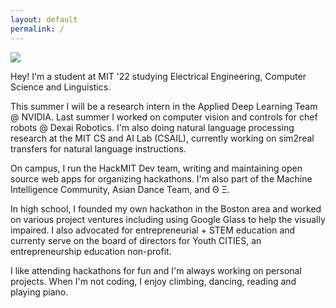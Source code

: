 ```yaml
---
layout: default
permalink: /
---
```


<img class="propic" src="{{site.url}}{{site.baseurl}}/assets/images/profile.jpg">

Hey! I'm a student at MIT '22 studying Electrical Engineering, Computer Science and Linguistics.

This summer I will be a research intern in the Applied Deep Learning Team @ NVIDIA. Last summer I worked on computer vision and controls for chef robots @ Dexai Robotics. I'm also doing natural language processing research at the MIT CS and AI Lab (CSAIL), currently working on sim2real transfers for natural language instructions.

On campus, I run the HackMIT Dev team, writing and maintaining open source web apps for organizing hackathons. I'm also part of the Machine Intelligence Community, Asian Dance Team, and Θ Ξ.

In high school, I founded my own hackathon in the Boston area and worked on various project ventures including using Google Glass to help the visually impaired. I also advocated for entrepreneurial + STEM education and currenty serve on the board of directors for Youth CITIES, an entrepreneurship education non-profit. 


I like attending hackathons for fun and I'm always working on personal projects. 
When I'm not coding, I enjoy climbing, dancing, reading and playing piano.
